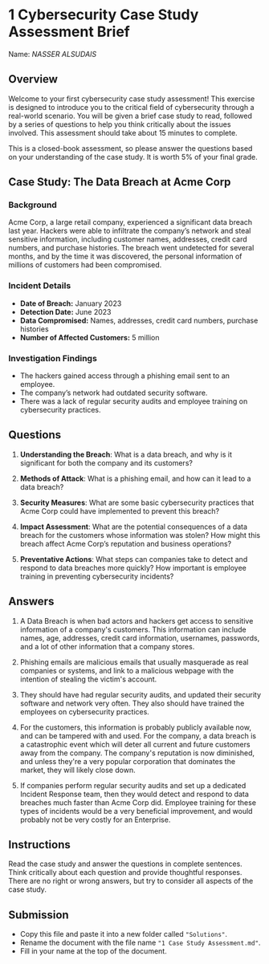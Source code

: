 # 1 Cybersecurity Case Study Assessment Brief

Name: _NASSER ALSUDAIS_

## Overview

Welcome to your first cybersecurity case study assessment! This exercise is designed to introduce you to the critical field of cybersecurity through a real-world scenario. You will be given a brief case study to read, followed by a series of questions to help you think critically about the issues involved. This assessment should take about 15 minutes to complete.

This is a closed-book assessment, so please answer the questions based on your understanding of the case study. It is worth 5% of your final grade.

## Case Study: The Data Breach at Acme Corp

### Background

Acme Corp, a large retail company, experienced a significant data breach last year. Hackers were able to infiltrate the company’s network and steal sensitive information, including customer names, addresses, credit card numbers, and purchase histories. The breach went undetected for several months, and by the time it was discovered, the personal information of millions of customers had been compromised.

### Incident Details

- **Date of Breach:** January 2023
- **Detection Date:** June 2023
- **Data Compromised:** Names, addresses, credit card numbers, purchase histories
- **Number of Affected Customers:** 5 million

### Investigation Findings

- The hackers gained access through a phishing email sent to an employee.
- The company’s network had outdated security software.
- There was a lack of regular security audits and employee training on cybersecurity practices.

## Questions

1. **Understanding the Breach**: What is a data breach, and why is it significant for both the company and its customers?

2. **Methods of Attack**: What is a phishing email, and how can it lead to a data breach?

3. **Security Measures**: What are some basic cybersecurity practices that Acme Corp could have implemented to prevent this breach?

4. **Impact Assessment**: What are the potential consequences of a data breach for the customers whose information was stolen? How might this breach affect Acme Corp’s reputation and business operations?

5. **Preventative Actions**: What steps can companies take to detect and respond to data breaches more quickly? How important is employee training in preventing cybersecurity incidents?

## Answers

1. A Data Breach is when bad actors and hackers get access to sensitive information of a company's customers. This information can include names, age, addresses, credit card information, usernames, passwords, and a lot of other information that a company stores.

2. Phishing emails are malicious emails that usually masquerade as real companies or systems, and link to a malicious webpage with the intention of stealing the victim's account.

3. They should have had regular security audits, and updated their security software and network very often. They also should have trained the employees on cybersecurity practices.

4. For the customers, this information is probably publicly available now, and can be tampered with and used. For the company, a data breach is a catastrophic event which will deter all current and future customers away from the company. The company's reputation is now diminished, and unless they're a very popular corporation that dominates the market, they will likely close down.

5. If companies perform regular security audits and set up a dedicated Incident Response team, then they would detect and respond to data breaches much faster than Acme Corp did. Employee training for these types of incidents would be a very beneficial improvement, and would probably not be very costly for an Enterprise.

## Instructions

Read the case study and answer the questions in complete sentences.
Think critically about each question and provide thoughtful responses.
There are no right or wrong answers, but try to consider all aspects of the case study.

## Submission

- Copy this file and paste it into a new folder called `"Solutions"`.
- Rename the document with the file name `"1 Case Study Assessment.md"`.
- Fill in your name at the top of the document.
